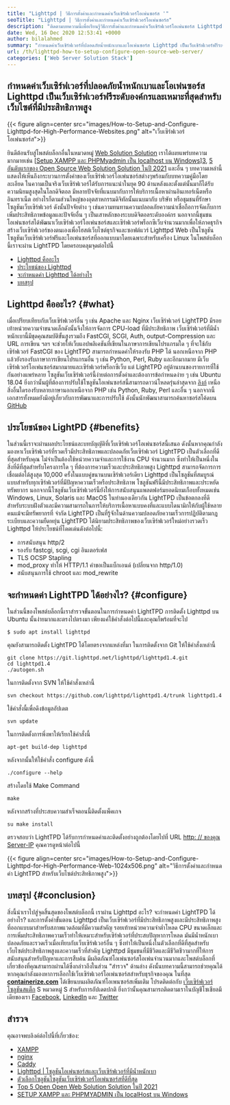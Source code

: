 ```yaml
---
title: "Lighttpd | วิธีการตั้งค่าและกำหนดค่าเว็บเซิร์ฟเวอร์โอเพ่นซอร์ส '" 
seoTitle: "Lighttpd | วิธีการตั้งค่าและกำหนดค่าเว็บเซิร์ฟเวอร์โอเพ่นซอร์ส" 
description: "ติดตามบทความนี้เพื่อเรียนรู้วิธีการตั้งค่าและกำหนดค่าเว็บเซิร์ฟเวอร์โอเพ่นซอร์ส Lighttpd เป็นเว็บเซิร์ฟเวอร์ที่สอดคล้องกับการควบคุมโหลด CPU ที่แข็งแกร่ง" 
date: Wed, 16 Dec 2020 12:53:41 +0000
author: bilalahmed
summary: "กำหนดค่าเว็บเซิร์ฟเวอร์ที่ปลอดภัยน้ำหนักเบาและโอเพ่นซอร์ส Lighttpd เป็นเว็บเซิร์ฟเวอร์ฟรีระดับองค์กรและเหมาะที่สุดสำหรับเว็บไซต์ที่มีประสิทธิภาพสูง" 
url: /th/lighttpd-how-to-setup-configure-open-source-web-server/
categories: ['Web Server Solution Stack']
---
```


## กำหนดค่าเว็บเซิร์ฟเวอร์ที่ปลอดภัยน้ำหนักเบาและโอเพ่นซอร์ส Lighttpd เป็นเว็บเซิร์ฟเวอร์ฟรีระดับองค์กรและเหมาะที่สุดสำหรับเว็บไซต์ที่มีประสิทธิภาพสูง

{{< figure align=center src="images/How-to-Setup-and-Configure-Lighttpd-for-High-Performance-Websites.png" alt="เว็บเซิร์ฟเวอร์โอเพ่นซอร์ส">}}

ยินดีต้อนรับสู่โพสต์บล็อกอื่นในหมวดหมู่ [Web Solution Solution][1] เราได้เผยแพร่บทความมากมายเช่น [[Setup XAMPP และ PHPMyadmin เป็น localhost บน Windows][2]][3], [5 อันดับแรกของ Open Source Web Solution Solution ในปี 2021][4] และอื่น ๆ บทความเหล่านี้แสดงให้เห็นถึงกระบวนการตั้งค่าของเว็บเซิร์ฟเวอร์โอเพ่นซอร์สต่างๆพร้อมกับบทความคู่มือโดยละเอียด ในความเป็นจริงเว็บเซิร์ฟเวอร์ได้รับการแนะนำในยุค 90 ด้านหลังและตั้งแต่นั้นมาก็ได้รับความนิยมสูงสุดในโลกดิจิตอล มีหลายปัจจัยที่แนบมากับการให้บริการเนื้อหาผ่านอินเทอร์เน็ตหรืออินทราเน็ต อย่างไรก็ตามส่วนใหญ่ของอุตสาหกรรมดิจิทัลนั้นแนบมากับ บริษัท หรือชุมชนที่รักษาโซลูชันเว็บเซิร์ฟเวอร์ ดังนั้นปัจจัยต่าง ๆ เช่นความทนทานความปลอดภัยความน่าเชื่อถือการจัดเก็บการเพิ่มประสิทธิภาพข้อมูลและปัจจัยอื่น ๆ เป็นเสาหลักของระบบดิจิตอลระดับองค์กร
นอกจากนี้ชุมชนโอเพ่นซอร์สได้พัฒนาเว็บเซิร์ฟเวอร์โอเพ่นซอร์สและเซิร์ฟเวอร์พร็อกซีเว็บจำนวนมากเพื่อให้ภาคธุรกิจสร้างเว็บเซิร์ฟเวอร์ของตนเองเพื่อโฮสต์เว็บไซต์ธุรกิจและซอฟต์แวร์ Lighttpd Web เป็นโซลูชันโซลูชันเว็บเซิร์ฟเวอร์ฟรีและโอเพ่นซอร์สที่ออกแบบมาโดยเฉพาะสำหรับเครื่อง Linux ในโพสต์บล็อกนี้เราจะผ่าน LightTPD โดยครอบคลุมจุดต่อไปนี้
  * [Lighttpd คืออะไร][5]
  * [ประโยชน์ของ Lighttpd][6]
  * [จะกำหนดค่า Lighttpd ได้อย่างไร][7]
  * [บทสรุป][8]

## Lighttpd คืออะไร? {#what}

เมื่อเปรียบเทียบกับเว็บเซิร์ฟเวอร์อื่น ๆ เช่น Apache และ Nginx เว็บเซิร์ฟเวอร์ LightTPD มีรอยเท้าหน่วยความจำขนาดเล็กดังนั้นจึงให้การจัดการ CPU-load ที่มีประสิทธิภาพ เว็บเซิร์ฟเวอร์ที่มีน้ำหนักเบานี้มีชุดคุณสมบัติขั้นสูงรวมถึง FastCGI, SCGI, Auth, output-Compression และ URL การเขียน ฯลฯ จะช่วยให้เว็บแอปพลิเคชันที่เขียนในภาษาการเขียนโปรแกรมใด ๆ ที่จะใช้กับเซิร์ฟเวอร์ FastCGI ของ LightTPD สามารถกำหนดค่าให้รองรับ PHP ได้ นอกเหนือจาก PHP แล้วยังรองรับภาษาการเขียนโปรแกรมอื่น ๆ เช่น Python, Perl, Ruby และอีกมากมาย
มีเว็บเซิร์ฟเวอร์โอเพ่นซอร์สมากมายและเซิร์ฟเวอร์พร็อกซีเว็บ แต่ LightTPD อยู่ด้านบนของรายการที่ใช้กันอย่างแพร่หลาย โซลูชันเว็บเซิร์ฟเวอร์นี้ง่ายต่อการตั้งค่าและต้องการข้อกำหนดง่าย ๆ เช่น Ubuntu 18.04 ยิ่งกว่านั้นผู้ที่ต้องการปรับใช้โซลูชันโอเพ่นซอร์สนี้สามารถดาวน์โหลดรุ่นล่าสุดจาก [ลิงก์][9] เหนือสิ่งอื่นใดรองรับหลายภาษานอกเหนือจาก PHP เช่น Python, Ruby, Perl และอื่น ๆ นอกจากนี้เอกสารทั้งหมดยังมีอยู่เกี่ยวกับการพัฒนาและการปรับใช้ ดังนั้นนักพัฒนาสามารถค้นหาซอร์สโค้ดบน [GitHub][10]

## ประโยชน์ของ LightPD {#benefits}

ในส่วนนี้เราจะผ่านผลประโยชน์และบทบัญญัติที่เว็บเซิร์ฟเวอร์โอเพ่นซอร์สนี้เสนอ ดังนั้นหากคุณกำลังมองหาเว็บเซิร์ฟเวอร์ที่รวดเร็วมีประสิทธิภาพและปลอดภัยเว็บเซิร์ฟเวอร์ LightTPD เป็นตัวเลือกที่ดีที่สุดสำหรับคุณ ไม่จำเป็นต้องใช้หน่วยความจำและการใช้งาน CPU จำนวนมาก ซึ่งทำให้เป็นหนึ่งในสิ่งที่ดีที่สุดสำหรับโครงการใด ๆ ที่ต้องการความเร็วและประสิทธิภาพสูง Lighttpd สามารถจัดการการเชื่อมต่อได้สูงสุด 10,000 ครั้งในแบบคู่ขนานบนเซิร์ฟเวอร์เดียว Lighttpd เป็นโซลูชันที่สมบูรณ์แบบสำหรับทุกเซิร์ฟเวอร์ที่มีปัญหาความเร็วหรือประสิทธิภาพ โซลูชันฟรีนี้มีประสิทธิภาพและประหยัดทรัพยากร
นอกจากนี้โซลูชันเว็บเซิร์ฟเวอร์นี้ยังให้การสนับสนุนแพลตฟอร์มยอดนิยมเกือบทั้งหมดเช่น Windows, Linux, Solaris และ MacOS ในทำนองเดียวกัน LightTPD เป็นข้อตกลงที่ดีสำหรับระบบฝังตัวและมีความสามารถในการให้บริการเนื้อหาแบบคงที่และแบบไดนามิกให้กับผู้ใช้หลายคนแม้จะมีทรัพยากรที่ จำกัด LightTPD เป็นที่รู้จักในด้านความปลอดภัยความเร็วการปฏิบัติตามกฎระเบียบและความยืดหยุ่น LightTPD ได้นิยามประสิทธิภาพของเว็บเซิร์ฟเวอร์ใหม่อย่างรวดเร็ว
Lighttpd ให้ประโยชน์ที่โดดเด่นดังต่อไปนี้:
  * การสนับสนุน http/2
  * รองรับ fastcgi, scgi, cgi อินเตอร์เฟส
  * TLS OCSP Stapling
  * mod_proxy ทำให้ HTTP/1.1 คำขอเป็นแบ็กเอนด์ (เปลี่ยนจาก http/1.0)
  * สนับสนุนการใช้ chroot และ mod_rewrite

## จะกำหนดค่า LightTPD ได้อย่างไร? {#configure}

ในส่วนนี้ของโพสต์บล็อกนี้เราสำรวจขั้นตอนในการกำหนดค่า LightTPD การติดตั้ง Lighttpd บน Ubuntu นั้นง่ายมากและตรงไปตรงมา เพียงแค่ใช้คำสั่งต่อไปนี้และคุณก็พร้อมที่จะไป
```
$ sudo apt install lighttpd
```
คุณยังสามารถติดตั้ง LightTPD ได้โดยตรงจากแหล่งที่มา ในการติดตั้งจาก Git ให้ใช้คำสั่งเหล่านี้
```
git clone https://git.lighttpd.net/lighttpd/lighttpd1.4.git
cd lighttpd1.4
./autogen.sh
```
ในการติดตั้งจาก SVN ให้ใช้คำสั่งเหล่านี้
```
svn checkout https://github.com/lighttpd/lighttpd1.4/trunk lighttpd1.4
```
ใช้คำสั่งนี้เพื่อดึงข้อมูลอัปเดต
```
svn update
```
ในการติดตั้งการพึ่งพาให้เรียกใช้คำสั่งนี้
```
apt-get build-dep lighttpd
```
หลังจากนั้นให้ใช้คำสั่ง configure ดังนี้
```
./configure --help
```
สร้างโดยใช้ Make Command
```
make
```
หลังจากสร้างที่ประสบความสำเร็จตอนนี้ติดตั้งแพ็คเกจ
```
su make install
```
ตรวจสอบว่า LightTPD ได้รับการกำหนดค่าและติดตั้งอย่างถูกต้องโดยไปที่ URL [http: // ของคุณ Server-IP][11] คุณควรดูหน้าต่อไปนี้

{{< figure align=center src="images/How-to-Setup-and-Configure-Lighttpd-for-High-Performance-Web-1024x506.png" alt="วิธีการตั้งค่าและกำหนดค่า LightTPD สำหรับเว็บไซต์ประสิทธิภาพสูง">}}


## บทสรุป {#conclusion}

สิ่งนี้นำเราไปสู่จุดสิ้นสุดของโพสต์บล็อกนี้ เราผ่าน Lighttpd อะไร? จะกำหนดค่า LightTPD ได้อย่างไร? และการตั้งค่าขั้นตอน Lighttpd เป็นเว็บเซิร์ฟเวอร์ที่มีประสิทธิภาพสูงและมีประสิทธิภาพสูงที่ออกแบบมาสำหรับสภาพแวดล้อมที่มีความสำคัญ รอยเท้าหน่วยความจำต่ำโหลด CPU ขนาดเล็กและการเพิ่มประสิทธิภาพความเร็วทำให้เหมาะสำหรับเซิร์ฟเวอร์ที่ประสบปัญหาการโหลด มันมีน้ำหนักเบาปลอดภัยและรวดเร็วเมื่อเทียบกับเว็บเซิร์ฟเวอร์อื่น ๆ ซึ่งทำให้เป็นหนึ่งในตัวเลือกที่ดีที่สุดสำหรับเว็บไซต์ประสิทธิภาพสูงและความเร็วที่สำคัญ Lighttpd มีชุมชนที่มีชีวิตและมีชีวิตชีวามากที่ให้การสนับสนุนสำหรับปัญหาและการสืบค้น มีผลิตภัณฑ์โอเพ่นซอร์สโอเพ่นจำนวนมากและโพสต์บล็อกที่เกี่ยวข้องที่คุณสามารถผ่านได้ซึ่งกล่าวถึงในส่วน "สำรวจ" ด้านล่าง ดังนั้นบทความนี้สามารถช่วยคุณได้หากคุณกำลังมองหาการเลือกใช้เว็บเซิร์ฟเวอร์โอเพ่นซอร์สสำหรับธุรกิจของคุณ
ในที่สุด  **[containerize.com][12]**  ได้เขียนบนผลิตภัณฑ์โอเพนซอร์สเพิ่มเติม โปรดติดต่อกับ [เว็บเซิร์ฟเวอร์โซลูชันสแต็ก][1] S หมวดหมู่ S สำหรับการอัปเดตปกติ ยิ่งกว่านั้นคุณสามารถติดตามเราในบัญชีโซเชียลมีเดียของเรา [Facebook][13], [LinkedIn][14] และ [Twitter][15]

## สำรวจ
คุณอาจพบลิงค์ต่อไปนี้ที่เกี่ยวข้อง:
  * [XAMPP][16]
  * [nginx][17]
  * [Caddy][18]
  * [Lighttpd | โซลูชันโอเพ่นซอร์สและเว็บเซิร์ฟเวอร์ที่มีน้ำหนักเบา][19]
  * [ตัวเลือกโซลูชันโซลูชันเว็บเซิร์ฟเวอร์โอเพ่นซอร์สที่ดีที่สุด][1]
  * [Top 5 Open Open Web Solution Solution ในปี 2021][4]
  * [SETUP XAMPP และ PHPMYADMIN เป็น localHost บน Windows][2]



 [1]: https://products.containerize.com/solution-stack/
 [2]: https://blog.containerize.com/database-management-software/how-to-setup-xampp-and-phpmyadmin-as-localhost-on-windows/
 [3]: https://blog.containerize.com/2020/12/16/setup-and-configure-lighttpd-web-server-for-high-performance-websites/
 [4]: https://blog.containerize.com/2021/01/08/top-5-open-source-web-server-solution-stacks-in-2021/
 [5]: #what
 [6]: #benefits
 [7]: #configure
 [8]: #conclusion
 [9]: http://www.lighttpd.net/download/
 [10]: https://github.com/lighttpd/lighttpd1.4
 [11]: http://your-server-ip/
 [12]: https://www.containerize.com/
 [13]: https://web.facebook.com/containerize
 [14]: https://www.linkedin.com/company/containerize/
 [15]: https://twitter.com/containerize_co
 [16]: https://products.containerize.com/solution-stack/xampp/
 [17]: https://products.containerize.com/solution-stack/nginx/
 [18]: https://products.containerize.com/solution-stack/caddy/
 [19]: https://products.containerize.com/solution-stack/lighttpd
